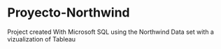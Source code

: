 # Proyecto-Northwind
 Project created With Microsoft SQL using the Northwind Data set with a vizualization of Tableau

